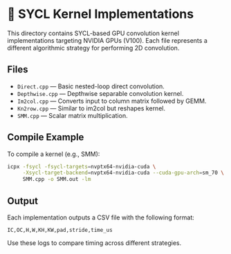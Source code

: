 # 🔧 SYCL Kernel Implementations

This directory contains SYCL-based GPU convolution kernel implementations targeting NVIDIA GPUs (V100). Each file represents a different algorithmic strategy for performing 2D convolution.

## Files

- `Direct.cpp` — Basic nested-loop direct convolution.
- `Depthwise.cpp` — Depthwise separable convolution kernel.
- `Im2col.cpp` — Converts input to column matrix followed by GEMM.
- `Kn2row.cpp` — Similar to im2col but reshapes kernel.
- `SMM.cpp` — Scalar matrix multiplication.
  
## Compile Example

To compile a kernel (e.g., SMM):

```bash
icpx -fsycl -fsycl-targets=nvptx64-nvidia-cuda \
     -Xsycl-target-backend=nvptx64-nvidia-cuda --cuda-gpu-arch=sm_70 \
     SMM.cpp -o SMM.out -lm
```

## Output

Each implementation outputs a CSV file with the following format:

```csv
IC,OC,H,W,KH,KW,pad,stride,time_us
```

Use these logs to compare timing across different strategies.
